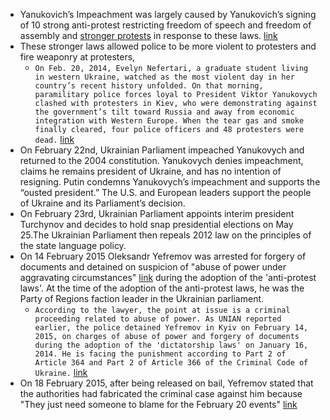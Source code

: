 - Yanukovich’s Impeachment was largely caused by Yanukovich’s signing of 10 strong anti-protest restricting freedom of speech and freedom of assembly and [stronger protests](https://www.notion.so/27b787c817dd4ec6b105f068c07e9c03?pvs=21) in response to these laws. [link](https://web.archive.org/web/20140126105437/http://world.maidanua.org/2014/australians-condemn-new-dictatorship-laws-in-ukraine)
- These stronger laws allowed police to be more violent to protesters and fire weaponry at protesters,
    - `On Feb. 20, 2014, Evelyn Nefertari, a graduate student living in western Ukraine, watched as the most violent day in her country’s recent history unfolded. On that morning, paramilitary police forces loyal to President Viktor Yanukovych clashed with protesters in Kiev, who were demonstrating against the government’s tilt toward Russia and away from economic integration with Western Europe. When the tear gas and smoke finally cleared, four police officers and 48 protesters were dead.` [link](https://archive.ph/Dr8E5#selection-447.0-453.238)
- On February 22nd, Ukrainian Parliament impeached Yanukovych and returned to the 2004 constitution. Yanukovych denies impeachment, claims he remains president of Ukraine, and has no intention of resigning. Putin condemns Yanukovych’s impeachment and supports the “ousted president.” The U.S. and European leaders support the people of Ukraine and its Parliament’s decision.
- On February 23rd, Ukrainian Parliament appoints interim president Turchynov and decides to hold snap presidential elections on May 25.The Ukrainian Parliament then repeals 2012 law on the principles of the state language policy.
- On 14 February 2015 Oleksandr Yefremov was arrested for forgery of documents and detained on suspicion of "abuse of power under aggravating circumstances" [link](https://en.interfax.com.ua/news/general/250653.html) during the adoption of the 'anti-protest laws'. At the time of the adoption of the anti-protest laws, he was the Party of Regions faction leader in the Ukrainian parliament.
    - `According to the lawyer, the point at issue is a criminal proceeding related to abuse of power. As UNIAN reported earlier, the police detained Yefremov in Kyiv on February 14, 2015, on charges of abuse of power and forgery of documents during the adoption of the 'dictatorship laws' on January 16, 2014. He is facing the punishment according to Part 2 of Article 364 and Part 2 of Article 366 of the Criminal Code of Ukraine.` [link](https://www.unian.info/politics/1094644-court-extends-pre-trial-restriction-on-former-regions-party-faction-head-yefremov-until-august-1.html)
- On 18 February 2015, after being released on bail, Yefremov stated that the authorities had fabricated the criminal case against him because "They just need someone to blame for the February 20 events" [link](https://www.kyivpost.com/article/content/kyiv-post-plus/yefremov-gets-bailed-out-accused-of-new-crimes-381120.html)